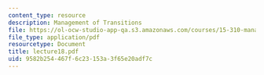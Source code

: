 ```yaml
---
content_type: resource
description: Management of Transitions
file: https://ol-ocw-studio-app-qa.s3.amazonaws.com/courses/15-310-managerial-psychology-laboratory-spring-2003/9582b254467f6c23153a3f65e20adf7c_lecture18.pdf
file_type: application/pdf
resourcetype: Document
title: lecture18.pdf
uid: 9582b254-467f-6c23-153a-3f65e20adf7c
---
```

